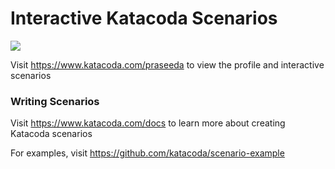 # Interactive Katacoda Scenarios

[![](http://shields.katacoda.com/katacoda/praseeda/count.svg)](https://www.katacoda.com/praseeda "Get your profile on Katacoda.com")

Visit https://www.katacoda.com/praseeda to view the profile and interactive scenarios

### Writing Scenarios
Visit https://www.katacoda.com/docs to learn more about creating Katacoda scenarios

For examples, visit https://github.com/katacoda/scenario-example
